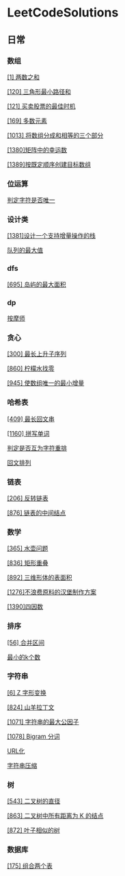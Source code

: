 # LeetCodeSolutions

## 日常

### 数组

[[1] 两数之和](daily/array/1.两数之和.py)

[[120] 三角形最小路径和](daily/array/120.三角形最小路径和.py)

[[121] 买卖股票的最佳时机](daily/array/121.买卖股票的最佳时机.py)

[[169] 多数元素](daily/array/169.多数元素.py)

[[1013] 将数组分成和相等的三个部分](daily/array/1013.将数组分成和相等的三个部分.py)

[[1380]矩阵中的幸运数](daily/array/1380.矩阵中的幸运数.py)

[[1389]按既定顺序创建目标数组](daily/array/1389.按既定顺序创建目标数组.py)

### 位运算

[判定字符是否唯一](daily/bits/面试题01.01.判定字符是否唯一.py)

### 设计类

[[1381]设计一个支持增量操作的栈](daily/design/1381.设计一个支持增量操作的栈.py)

[队列的最大值](daily/design/面试题59-II.队列的最大值.py)

### dfs

[[695] 岛屿的最大面积](daily/dfs/695.岛屿的最大面积.py)

### dp

[按摩师](daily/dp/面试题17.16.按摩师.py)

### 贪心

[[300] 最长上升子序列](daily/greedy/300.最长上升子序列.py)

[[860] 柠檬水找零](daily/greedy/860.柠檬水找零.py)

[[945] 使数组唯一的最小增量](daily/greedy/945.使数组唯一的最小增量.py)

### 哈希表

[[409] 最长回文串](daily/hash/409.最长回文串.py)

[[1160] 拼写单词](daily/hash/1160.拼写单词.py)

[判定是否互为字符重排](daily/hash/面试题01.02.判定是否互为字符重排.py)

[回文排列](daily/hash/面试题01.04.回文排列.py)

### 链表

[[206] 反转链表](daily/list/206.反转链表.py)

[[876] 链表的中间结点](daily/list/876.链表的中间结点.py)

### 数学

[[365] 水壶问题](daily/math/365.水壶问题.py)

[[836] 矩形重叠](daily/math/836.矩形重叠.py)

[[892] 三维形体的表面积](daily/math/892.三维形体的表面积.py)

[[1276]不浪费原料的汉堡制作方案](daily/math/1276.不浪费原料的汉堡制作方案.py)

[[1390]四因数](daily/math/1390.四因数.py)

### 排序

[[56] 合并区间](daily/sort/56.合并区间.py)

[最小的k个数](daily/sort/面试题40.最小的k个数.py)

### 字符串

[[6] Z 字形变换](daily/string/6.z-字形变换.py)

[[824] 山羊拉丁文](daily/string/824.山羊拉丁文.py)

[[1071] 字符串的最大公因子](daily/string/1071.字符串的最大公因子.py)

[[1078] Bigram 分词](daily/string/1078.bigram-分词.py)

[URL化](daily/string/面试题01.03.URL化.py)

[字符串压缩](daily/string/面试题01.06.字符串压缩.py)

### 树

[[543] 二叉树的直径](daily/tree/543.二叉树的直径.py)

[[863] 二叉树中所有距离为 K 的结点](daily/tree/863.二叉树中所有距离为-k-的结点.py)

[[872] 叶子相似的树](daily/tree/872.叶子相似的树.py)

### 数据库

[[175] 组合两个表](sql/175.组合两个表.sql)
